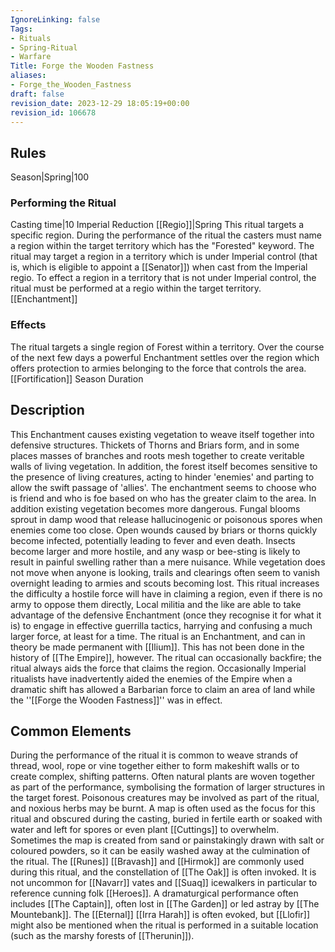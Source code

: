 ```yaml
---
IgnoreLinking: false
Tags:
- Rituals
- Spring-Ritual
- Warfare
Title: Forge the Wooden Fastness
aliases:
- Forge_the_Wooden_Fastness
draft: false
revision_date: 2023-12-29 18:05:19+00:00
revision_id: 106678
---
```


## Rules
Season|Spring|100
### Performing the Ritual
Casting time|10 Imperial Reduction
[[Regio]]|Spring 
This ritual targets a specific region. During the performance of the ritual the casters must name a region within the target territory which has the "Forested" keyword.
The ritual may target a region in a territory which is under Imperial control (that is, which is eligible to appoint a [[Senator]]) when cast from the Imperial regio. To effect a region in a territory that is not under Imperial control, the ritual must be performed at a regio within the target territory.
[[Enchantment]]
### Effects
The ritual targets a single region of Forest within a territory. Over the course of the next few days a powerful Enchantment settles over the region which offers protection to armies belonging to the force that controls the area.
[[Fortification]]
Season Duration
## Description
This Enchantment causes existing vegetation to weave itself together into defensive structures. Thickets of Thorns and Briars form, and in some places masses of branches and roots mesh together to create veritable walls of living vegetation. In addition, the forest itself becomes sensitive to the presence of living creatures, acting to hinder 'enemies' and parting to allow the swift passage of 'allies'. The enchantment seems to choose who is friend and who is foe based on who has the greater claim to the area.
In addition existing vegetation becomes more dangerous. Fungal blooms sprout in damp wood that release hallucinogenic or poisonous spores when enemies come too close. Open wounds caused by briars or thorns quickly become infected, potentially leading to fever and even death. Insects become larger and more hostile, and any wasp or bee-sting is likely to result in painful swelling rather than a mere nuisance. While vegetation does not move when anyone is looking, trails and clearings often seem to vanish overnight leading to armies and scouts becoming lost.
This ritual increases the difficulty a hostile force will have in claiming a region, even if there is no army to oppose them directly, Local militia and the like are able to take advantage of the defensive Enchantment (once they recognise it for what it is) to engage in effective guerrilla tactics, harrying and confusing a much larger force, at least for a time.
The ritual is an Enchantment, and can in theory be made permanent with [[Ilium]]. This has not been done in the history of [[The Empire]], however.
The ritual can occasionally backfire; the ritual always aids the force that claims the region. Occasionally Imperial ritualists have inadvertently aided the enemies of the Empire when a dramatic shift has allowed a Barbarian force to claim an area of land while the ''[[Forge the Wooden Fastness]]'' was in effect.
## Common Elements
During the performance of the ritual it is common to weave strands of thread, wool, rope or vine together either to form makeshift walls or to create complex, shifting patterns. Often natural plants are woven together as part of the performance, symbolising the formation of larger structures in the target forest. Poisonous creatures may be involved as part of the ritual, and noxious herbs may be burnt. 
A map is often used as the focus for this ritual and obscured during the casting, buried in fertile earth or soaked with water and left for spores or even plant [[Cuttings]] to overwhelm. Sometimes the map is created from sand or painstakingly drawn with salt or coloured powders, so it can be easily washed away at the culmination of the ritual. 
The [[Runes]] [[Bravash]] and [[Hirmok]] are commonly used during this ritual, and the constellation of [[The Oak]] is often invoked. It is not uncommon for [[Navarr]] vates and [[Suaq]] icewalkers in particular to reference cunning folk [[Heroes]]. A dramaturgical performance often includes [[The Captain]], often lost in [[The Garden]] or led astray by [[The Mountebank]]. The [[Eternal]] [[Irra Harah]] is often evoked, but [[Llofir]] might also be mentioned when the ritual is performed in a suitable location (such as the marshy forests of [[Therunin]]).